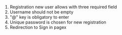 1. Registration new user allows with three required field
2. Username should not be empty
3. "@" key is obligatory to enter
4. Unique password is chosen for new registration
5. Redirection to Sign in pagex
